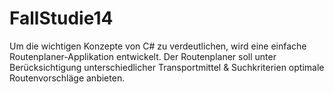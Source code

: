 FallStudie14
============
Um die wichtigen Konzepte von C# zu verdeutlichen, wird eine einfache Routenplaner-Applikation entwickelt.
Der Routenplaner soll unter Berücksichtigung unterschiedlicher Transportmittel & Suchkriterien optimale Routenvorschläge anbieten.
